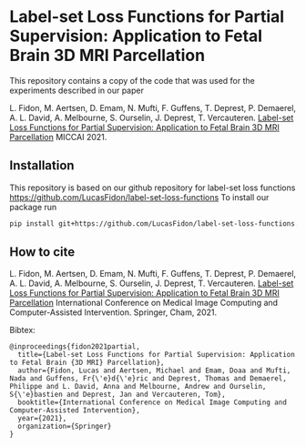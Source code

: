 # Label-set Loss Functions for Partial Supervision: Application to Fetal Brain 3D MRI Parcellation

This repository contains a copy of the code that was used for 
the experiments described in our paper

L. Fidon, M. Aertsen, D. Emam, N. Mufti, F. Guffens, T. Deprest, P. Demaerel, A. L. David, A. Melbourne, S. Ourselin, J. Deprest, T. Vercauteren.
[Label-set Loss Functions for Partial Supervision: Application to Fetal Brain 3D MRI Parcellation][arxiv]
MICCAI 2021.


## Installation
This repository is based on our github repository for label-set loss functions
https://github.com/LucasFidon/label-set-loss-functions
To install our package run
```bash
pip install git+https://github.com/LucasFidon/label-set-loss-functions.git
```

## How to cite

L. Fidon, M. Aertsen, D. Emam, N. Mufti, F. Guffens, T. Deprest, P. Demaerel, A. L. David, A. Melbourne, S. Ourselin, J. Deprest, T. Vercauteren.
[Label-set Loss Functions for Partial Supervision: Application to Fetal Brain 3D MRI Parcellation][arxiv]
International Conference on Medical Image Computing and Computer-Assisted Intervention. Springer, Cham, 2021.

Bibtex:
```
@inproceedings{fidon2021partial,
  title={Label-set Loss Functions for Partial Supervision: Application to Fetal Brain {3D MRI} Parcellation},
  author={Fidon, Lucas and Aertsen, Michael and Emam, Doaa and Mufti, Nada and Guffens, Fr{\'e}d{\'e}ric and Deprest, Thomas and Demaerel, Philippe and L. David, Anna and Melbourne, Andrew and Ourselin, S{\'e}bastien and Deprest, Jan and Vercauteren, Tom},
  booktitle={International Conference on Medical Image Computing and Computer-Assisted Intervention},
  year={2021},
  organization={Springer}
}
```
[arxiv]: https://arxiv.org/abs/2107.03846